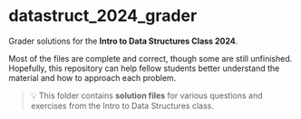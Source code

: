 # datastruct_2024_grader

Grader solutions for the **Intro to Data Structures Class 2024**.

Most of the files are complete and correct, though some are still unfinished. Hopefully, this repository can help fellow students better understand the material and how to approach each problem.

> 💡 This folder contains **solution files** for various questions and exercises from the Intro to Data Structures class.
